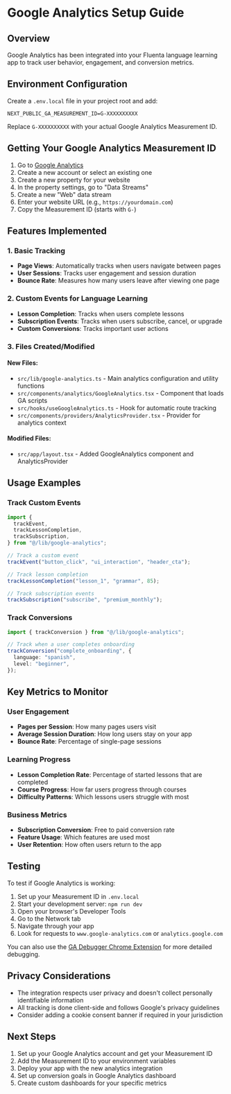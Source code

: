 # Google Analytics Setup Guide

## Overview

Google Analytics has been integrated into your Fluenta language learning app to track user behavior, engagement, and conversion metrics.

## Environment Configuration

Create a `.env.local` file in your project root and add:

```env
NEXT_PUBLIC_GA_MEASUREMENT_ID=G-XXXXXXXXXX
```

Replace `G-XXXXXXXXXX` with your actual Google Analytics Measurement ID.

## Getting Your Google Analytics Measurement ID

1. Go to [Google Analytics](https://analytics.google.com/)
2. Create a new account or select an existing one
3. Create a new property for your website
4. In the property settings, go to "Data Streams"
5. Create a new "Web" data stream
6. Enter your website URL (e.g., `https://yourdomain.com`)
7. Copy the Measurement ID (starts with `G-`)

## Features Implemented

### 1. Basic Tracking

- **Page Views**: Automatically tracks when users navigate between pages
- **User Sessions**: Tracks user engagement and session duration
- **Bounce Rate**: Measures how many users leave after viewing one page

### 2. Custom Events for Language Learning

- **Lesson Completion**: Tracks when users complete lessons
- **Subscription Events**: Tracks when users subscribe, cancel, or upgrade
- **Custom Conversions**: Tracks important user actions

### 3. Files Created/Modified

#### New Files:

- `src/lib/google-analytics.ts` - Main analytics configuration and utility functions
- `src/components/analytics/GoogleAnalytics.tsx` - Component that loads GA scripts
- `src/hooks/useGoogleAnalytics.ts` - Hook for automatic route tracking
- `src/components/providers/AnalyticsProvider.tsx` - Provider for analytics context

#### Modified Files:

- `src/app/layout.tsx` - Added GoogleAnalytics component and AnalyticsProvider

## Usage Examples

### Track Custom Events

```typescript
import {
  trackEvent,
  trackLessonCompletion,
  trackSubscription,
} from "@/lib/google-analytics";

// Track a custom event
trackEvent("button_click", "ui_interaction", "header_cta");

// Track lesson completion
trackLessonCompletion("lesson_1", "grammar", 85);

// Track subscription events
trackSubscription("subscribe", "premium_monthly");
```

### Track Conversions

```typescript
import { trackConversion } from "@/lib/google-analytics";

// Track when a user completes onboarding
trackConversion("complete_onboarding", {
  language: "spanish",
  level: "beginner",
});
```

## Key Metrics to Monitor

### User Engagement

- **Pages per Session**: How many pages users visit
- **Average Session Duration**: How long users stay on your app
- **Bounce Rate**: Percentage of single-page sessions

### Learning Progress

- **Lesson Completion Rate**: Percentage of started lessons that are completed
- **Course Progress**: How far users progress through courses
- **Difficulty Patterns**: Which lessons users struggle with most

### Business Metrics

- **Subscription Conversion**: Free to paid conversion rate
- **Feature Usage**: Which features are used most
- **User Retention**: How often users return to the app

## Testing

To test if Google Analytics is working:

1. Set up your Measurement ID in `.env.local`
2. Start your development server: `npm run dev`
3. Open your browser's Developer Tools
4. Go to the Network tab
5. Navigate through your app
6. Look for requests to `www.google-analytics.com` or `analytics.google.com`

You can also use the [GA Debugger Chrome Extension](https://chrome.google.com/webstore/detail/google-analytics-debugger/jnkmfdileelhofjcijamephohjechhna) for more detailed debugging.

## Privacy Considerations

- The integration respects user privacy and doesn't collect personally identifiable information
- All tracking is done client-side and follows Google's privacy guidelines
- Consider adding a cookie consent banner if required in your jurisdiction

## Next Steps

1. Set up your Google Analytics account and get your Measurement ID
2. Add the Measurement ID to your environment variables
3. Deploy your app with the new analytics integration
4. Set up conversion goals in Google Analytics dashboard
5. Create custom dashboards for your specific metrics
